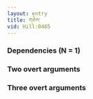 ```yaml
---
layout: entry
title: གཅེས་
vid: Hill:0465
---
```

### Dependencies (N = 1)


### Two overt arguments


### Three overt arguments
